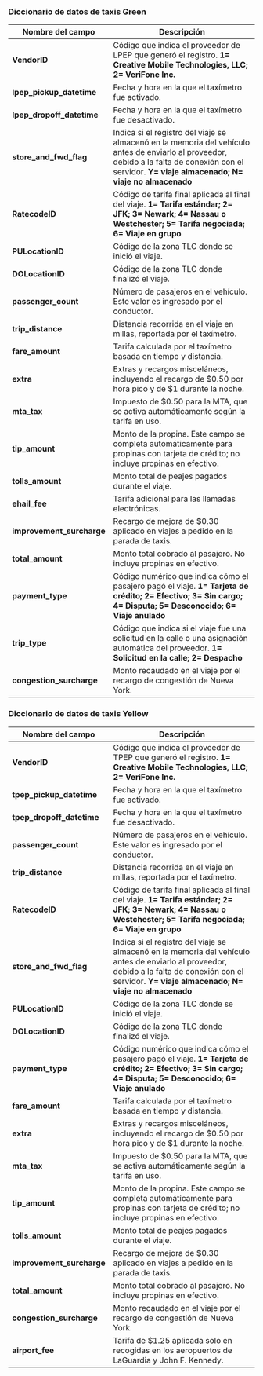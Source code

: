 
### Diccionario de datos de taxis Green

| **Nombre del campo**         | **Descripción**                                                                                              |
|------------------------------|-------------------------------------------------------------------------------------------------------------|
| **VendorID**                 | Código que indica el proveedor de LPEP que generó el registro. **1= Creative Mobile Technologies, LLC; 2= VeriFone Inc.** |
| **lpep_pickup_datetime**     | Fecha y hora en la que el taxímetro fue activado.                                                           |
| **lpep_dropoff_datetime**    | Fecha y hora en la que el taxímetro fue desactivado.                                                        |
| **store_and_fwd_flag**       | Indica si el registro del viaje se almacenó en la memoria del vehículo antes de enviarlo al proveedor, debido a la falta de conexión con el servidor. **Y= viaje almacenado; N= viaje no almacenado** |
| **RatecodeID**               | Código de tarifa final aplicada al final del viaje. **1= Tarifa estándar; 2= JFK; 3= Newark; 4= Nassau o Westchester; 5= Tarifa negociada; 6= Viaje en grupo** |
| **PULocationID**             | Código de la zona TLC donde se inició el viaje.                                                             |
| **DOLocationID**             | Código de la zona TLC donde finalizó el viaje.                                                              |
| **passenger_count**          | Número de pasajeros en el vehículo. Este valor es ingresado por el conductor.                               |
| **trip_distance**            | Distancia recorrida en el viaje en millas, reportada por el taxímetro.                                      |
| **fare_amount**              | Tarifa calculada por el taxímetro basada en tiempo y distancia.                                             |
| **extra**                    | Extras y recargos misceláneos, incluyendo el recargo de $0.50 por hora pico y de $1 durante la noche.       |
| **mta_tax**                  | Impuesto de $0.50 para la MTA, que se activa automáticamente según la tarifa en uso.                        |
| **tip_amount**               | Monto de la propina. Este campo se completa automáticamente para propinas con tarjeta de crédito; no incluye propinas en efectivo. |
| **tolls_amount**             | Monto total de peajes pagados durante el viaje.                                                             |
| **ehail_fee**                | Tarifa adicional para las llamadas electrónicas.                                                            |
| **improvement_surcharge**    | Recargo de mejora de $0.30 aplicado en viajes a pedido en la parada de taxis.                              |
| **total_amount**             | Monto total cobrado al pasajero. No incluye propinas en efectivo.                                           |
| **payment_type**             | Código numérico que indica cómo el pasajero pagó el viaje. **1= Tarjeta de crédito; 2= Efectivo; 3= Sin cargo; 4= Disputa; 5= Desconocido; 6= Viaje anulado** |
| **trip_type**                | Código que indica si el viaje fue una solicitud en la calle o una asignación automática del proveedor. **1= Solicitud en la calle; 2= Despacho** |
| **congestion_surcharge**     | Monto recaudado en el viaje por el recargo de congestión de Nueva York.                                     |

### Diccionario de datos de taxis Yellow

| **Nombre del campo**         | **Descripción**                                                                                              |
|------------------------------|-------------------------------------------------------------------------------------------------------------|
| **VendorID**                 | Código que indica el proveedor de TPEP que generó el registro. **1= Creative Mobile Technologies, LLC; 2= VeriFone Inc.** |
| **tpep_pickup_datetime**     | Fecha y hora en la que el taxímetro fue activado.                                                           |
| **tpep_dropoff_datetime**    | Fecha y hora en la que el taxímetro fue desactivado.                                                        |
| **passenger_count**          | Número de pasajeros en el vehículo. Este valor es ingresado por el conductor.                               |
| **trip_distance**            | Distancia recorrida en el viaje en millas, reportada por el taxímetro.                                      |
| **RatecodeID**               | Código de tarifa final aplicada al final del viaje. **1= Tarifa estándar; 2= JFK; 3= Newark; 4= Nassau o Westchester; 5= Tarifa negociada; 6= Viaje en grupo** |
| **store_and_fwd_flag**       | Indica si el registro del viaje se almacenó en la memoria del vehículo antes de enviarlo al proveedor, debido a la falta de conexión con el servidor. **Y= viaje almacenado; N= viaje no almacenado** |
| **PULocationID**             | Código de la zona TLC donde se inició el viaje.                                                             |
| **DOLocationID**             | Código de la zona TLC donde finalizó el viaje.                                                              |
| **payment_type**             | Código numérico que indica cómo el pasajero pagó el viaje. **1= Tarjeta de crédito; 2= Efectivo; 3= Sin cargo; 4= Disputa; 5= Desconocido; 6= Viaje anulado** |
| **fare_amount**              | Tarifa calculada por el taxímetro basada en tiempo y distancia.                                             |
| **extra**                    | Extras y recargos misceláneos, incluyendo el recargo de $0.50 por hora pico y de $1 durante la noche.       |
| **mta_tax**                  | Impuesto de $0.50 para la MTA, que se activa automáticamente según la tarifa en uso.                        |
| **tip_amount**               | Monto de la propina. Este campo se completa automáticamente para propinas con tarjeta de crédito; no incluye propinas en efectivo. |
| **tolls_amount**             | Monto total de peajes pagados durante el viaje.                                                             |
| **improvement_surcharge**    | Recargo de mejora de $0.30 aplicado en viajes a pedido en la parada de taxis.                              |
| **total_amount**             | Monto total cobrado al pasajero. No incluye propinas en efectivo.                                           |
| **congestion_surcharge**     | Monto recaudado en el viaje por el recargo de congestión de Nueva York.                                     |
| **airport_fee**              | Tarifa de $1.25 aplicada solo en recogidas en los aeropuertos de LaGuardia y John F. Kennedy.              |

